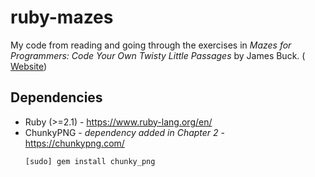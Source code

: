 # ruby-mazes

My code from reading and going through the exercises in *Mazes for
Programmers: Code Your Own Twisty Little Passages* by James Buck. (
[Website](http://www.mazesforprogrammers.com/))

## Dependencies

* Ruby (>=2.1) - https://www.ruby-lang.org/en/
* ChunkyPNG - *dependency added in Chapter 2* - https://chunkypng.com/
    ```
    [sudo] gem install chunky_png
    ```
